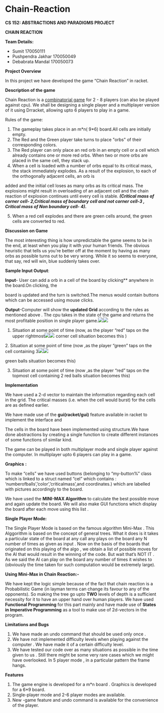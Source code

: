 # Chain-Reaction
**CS 152: ABSTRACTIONS AND PARADIGMS PROJECT**

**CHAIN REACTION**

**Team Details:**

- Sumit  170050111
- Pushpendra Jakhar 170050049
- Debabrata Mandal  170050073

**Project Overview**

In this project we have developed the game “Chain Reaction” in racket.

**Description of the game**

Chain Reaction is a [combinatorial game](https://brilliant.org/wiki/combinatorial-games-definition/) for 2 - 8 players (can also be played against cpu). We shall be designing a single player and a multiplayer version of it using Drracket, allowing upto 6 players to play in a game.  

Rules of the game:

1. The gameplay takes place in an m\*n( 9\*6) board.All cells are initially empty. 
1. The Red and the Green player take turns to place "orbs" of their corresponding colors.  
1. The Red player can only place an red orb in an empty cell or a cell which already contains one or more red orbs. When two or more orbs are placed in the same cell, they stack up. 
1. When a cell is loaded with a number of orbs equal to its critical mass, the stack immediately explodes. As a result of the explosion, to each of the orthogonally adjacent cells, an orb is 

added and the initial cell loses as many orbs as its critical mass. The explosions might result in overloading of an adjacent cell and the chain reaction of explosion continues until every cell is stable. ***(Critical mass of corner cell- 2,Critical mass of boundary cell and not corner cell-3 , Critical mass of Non boundary cell- 4).***

5. When a red cell explodes and there are green cells around, the green cells are converted to red. 

**Discussion on Game**

The most interesting thing is how unpredictable the game seems to be in the end, at least when you play it with your human friends. The obvious heuristic that tells us you're better off at the moment by having as many orbs as possible turns out to be very wrong. While it so seems to everyone, that say, red will win, blue suddenly takes over. 

**Sample Input Output**:

**Input**- User can add a orb in a cell of the board by clicking**  anywhere in the board.On clicking, the

board is updated and the turn is switched.The menus would contain buttons which can be accessed using mouse clicks.

**Output**-Computer will show the **updated Grid** according to the rules as mentioned above  . The cpu takes in the state of the game and returns the most profitable position in single player game.![](./assets/Aspose.Words.b0133711-aff0-4378-a9d0-a5598b339396.001.jpeg)![](./assets/Aspose.Words.b0133711-aff0-4378-a9d0-a5598b339396.002.jpeg)

1. Situation at some point of time (now, as the player “red”  taps on the  upper rightmost![](./assets/Aspose.Words.b0133711-aff0-4378-a9d0-a5598b339396.003.jpeg)![](./assets/Aspose.Words.b0133711-aff0-4378-a9d0-a5598b339396.004.jpeg) corner cell  situation becomes this )

2.​ Situation at some point of time                              (now ,as the player “green” taps on the cell containing 3![](./assets/Aspose.Words.b0133711-aff0-4378-a9d0-a5598b339396.005.jpeg)![](./assets/Aspose.Words.b0133711-aff0-4378-a9d0-a5598b339396.006.jpeg)

green balls situation becomes this)

3. Situation at some point of time              (now ,as the player “red” taps on the topmost cell containing 2 red balls situation becomes this)

**Implementation**

We have used a 2-d vector to maintain the information regarding each cell in the grid. The critical masses (i.e. when the cell would burst) for the cells are as defined earlier.  

We have made use of the **gui(racket/gui)** feature available in racket to implement the interface and 

The cells in the board have been implemented using structure.We have done abstractions by creating a single function to create  different instances of some functions of similar kind. 

The game can be played in both multiplayer mode and single player against the computer. In multiplayer upto 6 players can play in a game. 

**Graphics** **:** 

To make “cells” we have used buttons (belonging to “my-button%” class which is linked to a struct named “cel” which contains : ‘numberofballs’,’color’,’criticalmass’,and coordinates.) which are labelled with pictures accordingly to the board. 

We have used the **MINI-MAX Algorithm** to calculate the best possible move and again update the board. We will also make GUI functions which display the board after each move using this list . 

**Single Player Mode:** 

The Single Player Mode is based on the famous algorithm Mini-Max . This Alggorithm is based on the concept of general trees. What it does is it takes a particular state of the board at any call any plays on the board any N number of times as given as input . Now on the basis of the boards that originated on this playing of the algo , we obtain a list of possible moves for the AI that would result in the winning of the code. But wait that’s NOT IT . As we said the AI can play on the board any number of times it wishes to (obviously the time taken for such computation would be extremely large). 

**Using Mini-Max in Chain Reaction:-** 

We have kept the logic simple because of the fact that chain reaction is a Probabilistic Game (in layman terms can change its favour to any of the opponents). So making the tree go upto **TWO** levels of depth is a sufficient necessity for it to have an upper hand over human players. We have used **Functional Programming** for this part mainly and have made use of **States in Imperative Programming**  as a tool to make use of 2d-vectors in the program. 

**Limitations and Bugs**

1. We have made an undo command that should be used only once .
1. We have not implemented difficulty levels when playing against the computer . We have made it of a certain difficulty level.
1. We have tested our code over as many situations as possible in the time given to us . Still there might be some very rare cases which we might have overlooked. In 5 player mode , in a particular pattern the frame hangs.

**Features**

1. The game engine is developed for a m\*n board . Graphics is developed for a 6\*9 board.
1. Single-player mode and 2-6 player modes are available.
1. New -game feature and undo command is available for the convenience of the player.
